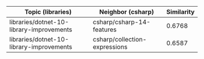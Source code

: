 | Topic (libraries) | Neighbor (csharp) | Similarity |
|-------------|-------------------|------------|
| libraries/dotnet-10-library-improvements | csharp/csharp-14-features | 0.6768 |
| libraries/dotnet-10-library-improvements | csharp/collection-expressions | 0.6587 |
